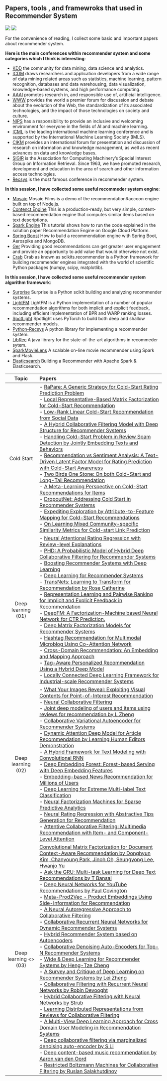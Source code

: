 ## Papers, tools , and framewroks that used in Recommender System

[![](https://jaywcjlove.github.io/sb/ico/awesome.svg)](#) [![](https://jaywcjlove.github.io/sb/license/mit.svg)](#)

For the convenience of reading, I collect some basic and important papers about recommender system.

**Here is the main conferences within recommender system and some categories which I think is interesting**:
 - [KDD](http://www.kdd.org/) the community for data mining, data science and analytics.
 - [ICDM](http://www.cs.uvm.edu/~icdm/) draws researchers and application developers from a wide range of data mining related areas such as statistics, machine learning, pattern recognition, databases and data warehousing, data visualization, knowledge-based systems, and high performance computing. 
 - [AAAI](https://www.aaai.org/)  promotes research in, and responsible use of, artificial intelligence.
 - [WWW](http://www.iw3c2.org/) provides the world a premier forum for discussion and debate about the evolution of the Web, the standardization of its associated technologies, and the impact of those technologies on society and culture.
 - [NIPS](https://nips.cc/) has a responsibility to provide an inclusive and welcoming environment for everyone in the fields of AI and machine learning.
 - [ICML](https://icml.cc/) is the leading international machine learning conference and is supported by the International Machine Learning Society (IMLS).
 - [CIKM](http://www.cikmconference.org/) provides an international forum for presentation and discussion of research on information and knowledge management, as well as recent advances on data and knowledge bases.
 - [SIGIR](http://sigir.org/)  is the Association for Computing Machinery’s Special Interest Group on Information Retrieval. Since 1963, we have promoted research, development and education in the area of search and other information access technologies.
 - [Recsys](https://recsys.acm.org/) is the most famous conference in recommender system. 
 
**In this session, I have collected some useful recommeder system engine**:
 - [Mosaic](https://github.com/guymorita/Mosaic-Films---Recommendation-Engine-Demo) Mosaic Films is a demo of the recommendationRaccoon engine built on top of Node.js.
 - [Contenct Engine](https://github.com/groveco/content-engine) This is a production-ready, but very simple, content-based recommendation engine that computes similar items based on text descriptions.
 - [Spark Engine](https://github.com/GoogleCloudPlatform/spark-recommendation-engine) This tutorial shows how to run the code explained in the solution paper Recommendation Engine on Google Cloud Platform. 
 - [Spring Boost](https://github.com/aerospike/recommendation-engine-example) How to build a recommendation engine with Spring Boot, Aerospike and MongoDB.
 - [Ger](https://github.com/grahamjenson/ger) Providing good recommendations can get greater user engagement and provide an opportunity to add value that would otherwise not exist.
 - [Crab](https://muricoca.github.io/crab/index.html) Crab as known as scikits.recommender is a Python framework for building recommender engines integrated with the world of scientific Python packages (numpy, scipy, matplotlib).

**In this session, I have collected some useful recommender system algorithm framework**:
 - [Surprise](https://github.com/NicolasHug/Surprise) Surprise is a Python scikit building and analyzing recommender systems.
 - [LightFM](https://github.com/lyst/lightfm) LightFM is a Python implementation of a number of popular recommendation algorithms for both implicit and explicit feedback, including efficient implementation of BPR and WARP ranking losses.
 - [SpotLight](https://github.com/maciejkula/spotlight) Spotlight uses PyTorch to build both deep and shallow recommender models.
 - [Python-Recsys](https://github.com/ocelma/python-recsys) A python library for implementing a recommender system.
 - [LibRec](https://www.librec.net/) A java library for the state-of-the-art algorithms in recommeder sytem.
 - [SparkMovieLens](https://github.com/jadianes/spark-movie-lens) A scalable on-line movie recommender using Spark and Flask.
 - [Elasticsearch](https://github.com/IBM/elasticsearch-spark-recommender) Building a Recommender with Apache Spark & Elasticsearch.
 
 | Topic | Papers |
 |:-:    |:-     |
 |   Cold Start   |- [RaPare: A Generic Strategy for Cold-Start Rating Prediction Problem](https://dl.acm.org/citation.cfm?doid=3108148)  <br>- [Local Representative-Based Matrix Factorization for Cold-Start Recommendation ](https://dl.acm.org/citation.cfm?doid=3108148) <br>- [Low-Rank Linear Cold-Start Recommendation from Social Data](https://aaai.org/ocs/index.php/AAAI/AAAI17/paper/view/14828) <br> - [A Hybrid Collaborative Filtering Model with Deep Structure for Recommender Systems](https://aaai.org/ocs/index.php/AAAI/AAAI17/paper/view/14676) <br> - [Handling Cold-Start Problem in Review Spam Detection by Jointly Embedding Texts and Behaviors](http://aclweb.org/anthology/P17-1034) <br>- [Recommendation vs Sentiment Analysis: A Text-Driven Latent Factor Model for Rating Prediction with Cold-Start Awareness](https://www.ijcai.org/proceedings/2017/382)<br>- [Two Birds One Stone: On both Cold-Start and Long-Tail Recommendation ](https://dl.acm.org/citation.cfm?doid=3123266.3123316)<br>- [A Meta-Learning Perspective on Cold-Start Recommendations for Items ](http://papers.nips.cc/paper/7266-a-meta-learning-perspective-on-cold-start-recommendations-for-items)<br>  - [DropoutNet: Addressing Cold Start in Recommender Systems ](http://papers.nips.cc/paper/7081-dropoutnet-addressing-cold-start-in-recommender-systems)<br> - [Expediting Exploration by Attribute-to-Feature Mapping for Cold-Start Recommendations](https://dl.acm.org/citation.cfm?doid=3109859.3109880)<br> - [On Learning Mixed Community-specific Similarity Metrics for Cold-start Link Prediction](https://dl.acm.org/citation.cfm?doid=3041021.3054269)  |
| Deep learning <br> (01) | - [Neural Attentional Rating Regression with Review-level Explanations](http://www.thuir.cn/group/~YQLiu/publications/WWW2018_CC.pdf)<br>- [PHD: A Probabilistic Model of Hybrid Deep Collaborative Filtering for Recommender Systems ](http://proceedings.mlr.press/v77/liu17a/liu17a.pdf)<br>- [Boosting Recommender Systems with Deep Learning ](https://dl.acm.org/citation.cfm?doid=3109859.3109926)<br>- [Deep Learning for Recommender Systems ](https://dl.acm.org/citation.cfm?doid=3109859.3109933)<br>- [TransNets: Learning to Transform for Recommendation  by Rose Catherine ](https://arxiv.org/abs/1704.02298)<br>- [Representation Learning and Pairwise Ranking for Implicit and Explicit Feedback in Recommendation](https://arxiv.org/abs/1705.00105)<br>- [DeepFM: A Factorization-Machine based Neural Network for CTR Prediction. ](https://arxiv.org/abs/1703.04247) <br>- [Deep Matrix Factorization Models for Recommender Systems](http://static.ijcai.org/proceedings-2017/0447.pdf) <br>- [Hashtag Recommendation for Multimodal Microblog Using Co-Attention Network](https://www.ijcai.org/proceedings/2017/478)<br>- [Cross-Domain Recommendation: An Embedding and Mapping Approach](https://www.ijcai.org/proceedings/2017/0343.pdf)<br>- [Tag-Aware Personalized Recommendation Using a Hybrid Deep Model](https://www.ijcai.org/proceedings/2017/0446.pdf)<br>- [Locally Connected Deep Learning Framework for Industrial-scale Recommender Systems ](https://dl.acm.org/citation.cfm?doid=3041021.3054227)|
| Deep learning <br> (02) | - [What Your Images Reveal: Exploiting Visual Contents for Point-of-Interest Recommendation](http://www.public.asu.edu/~swang187/publications/VPOI.pdf)<br>- [Neural Collaborative Filtering](https://www.comp.nus.edu.sg/~xiangnan/papers/ncf.pdf)<br>- [Joint deep modeling of users and items using reviews for recommendation by L Zheng ](https://arxiv.org/pdf/1701.04783)<br>- [Collaborative Variational Autoencoder for Recommender Systems](https://dl.acm.org/citation.cfm?doid=3097983.3098077)<br> - [Dynamic Attention Deep Model for Article Recommendation by Learning Human Editors Demonstration](http://202.120.0.1/cache/6/03/wnzhang.net/3ac0c97001289a82d146e2d46405fc96/dadm-kdd.pdf)<br>- [A Hybrid Framework for Text Modeling with Convolutional RNN](https://dl.acm.org/citation.cfm?id=3098140)<br>- [Deep Embedding Forest: Forest-based Serving with Deep Embedding Features](https://dl.acm.org/citation.cfm?id=3098059&CFID=1018338121&CFTOKEN=87222562)<br>- [Embedding-based News Recommendation for Millions of Users](http://delivery.acm.org/10.1145/3100000/3098108/p1933-okura.pdf?ip=202.120.19.118&id=3098108&acc=OPENTOC&key=BF85BBA5741FDC6E%2E17676C47DFB149BF%2E4D4702B0C3E38B35%2E054E54E275136550&CFID=1018338121&CFTOKEN=87222562&__acm__=1513765592_2c508b428144fb4f0a1e885b3d20b9c8)<br>- [Deep Learning for Extreme Multi-label Text Classification](https://dl.acm.org/citation.cfm?id=3080834)<br>- [Neural Factorization Machines for Sparse Predictive Analytics](https://dl.acm.org/citation.cfm?id=3080777&CFID=1018338121&CFTOKEN=87222562)<br>- [Neural Rating Regression with Abstractive Tips Generation for Recommendation](https://dl.acm.org/citation.cfm?id=3080822)<br>- [Attentive Collaborative Filtering: Multimedia Recommendation with Item- and Component-Level Attention](https://www.comp.nus.edu.sg/~xiangnan/papers/sigir17-AttentiveCF.pdf)|
| Deep learning <> (03) |[Convolutional Matrix Factorization for Document Context-Aware Recommendation by Donghyun Kim, Chanyoung Park, Jinoh Oh, Seungyong Lee, Hwanjo Yu](http://dm.postech.ac.kr/~cartopy/ConvMF/)<br>- [Ask the GRU: Multi-task Learning for Deep Text Recommendations by T Bansal ](https://arxiv.org/pdf/1609.02116.pdf)<br>- [Deep Neural Networks for YouTube Recommendations by Paul Covington ](https://static.googleusercontent.com/media/research.google.com/en//pubs/archive/45530.pdf)<br>- [Meta-Prod2Vec - Product Embeddings Using Side-Information for Recommendation ](https://arxiv.org/pdf/1607.07326.pdf)<br>- [A Neural Autoregressive Approach to Collaborative Filtering ](http://proceedings.mlr.press/v48/zheng16.pdf)<br> - [Collaborative Recurrent Neural Networks for Dynamic Recommender Systems](http://proceedings.mlr.press/v63/ko101.pdf)<br>- [Hybrid Recommender System based on Autoencoders](https://arxiv.org/pdf/1606.07659.pdf)<br> - [Collaborative Denoising Auto-Encoders for Top-N Recommender Systems ](http://alicezheng.org/papers/wsdm16-cdae.pdf) <br>- [Wide & Deep Learning for Recommender Systems by Heng-Tze Cheng ](https://arxiv.org/abs/1606.07792)<br>- [A Survey and Critique of Deep Learning on Recommender Systems by Lei Zheng ](http://bdsc.lab.uic.edu/docs/survey-critique-deep.pdf)<br>- [Collaborative Filtering with Recurrent Neural Networks by Robin Devooght ](https://arxiv.org/pdf/1608.07400.pdf)<br>- [Hybrid Collaborative Filtering with Neural Networks by Strub](https://pdfs.semanticscholar.org/fcbd/179590c30127cafbd00fd7087b47818406bc.pdf)<br>- [Learning Distributed Representations from Reviews for Collaborative Filtering ](http://dl.acm.org/citation.cfm?id=2800192)<br>- [A Multi-View Deep Learning Approach for Cross Domain User Modeling in Recommendation Systems](http://sonyis.me/paperpdf/frp1159-songA-www-2015.pdf) <br>- [Deep collaborative filtering via marginalized denoising auto-encoder by S Li ](https://pdfs.semanticscholar.org/ff29/2f00055d8221c42d4831679db9d3872b6fbd.pdf)<br>- [Deep content-based music recommendation by Aaron van den Oord ](https://papers.nips.cc/paper/5004-deep-content-based-music-recommendation.pdf)<br>- [Restricted Boltzmann Machines for Collaborative Filtering by Ruslan Salakhutdinov](http://www.machinelearning.org/proceedings/icml2007/papers/407.pdf) |
    
